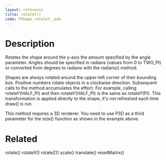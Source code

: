 ```yaml
---
layout: reference
title: rotateY()
code: PShape_rotateY_.pde
---
```


# Description

Rotates the shape around the y-axis the amount specified by the angle parameter. Angles should be specified in radians (values from 0 to TWO_PI) or converted from degrees to radians with the radians() method.

Shapes are always rotated around the upper-left corner of their bounding box. Positive numbers rotate objects in a clockwise direction. Subsequent calls to the method accumulates the effect. For example, calling rotateY(HALF_PI) and then rotateY(HALF_PI) is the same as rotateY(PI). This transformation is applied directly to the shape, it's not refreshed each time draw() is run. 

This method requires a 3D renderer. You need to use P3D as a third parameter for the size() function as shown in the example above.

# Related

rotate()
rotateX()
rotateZ()
scale()
translate()
resetMatrix()
